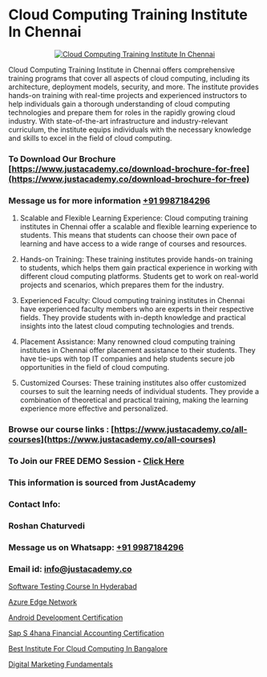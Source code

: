 # Cloud Computing Training Institute In Chennai

<p align="center">
  <a href="https://justacademy.co/all-courses">
    <img src="https://ibb.co/7V3H11Z" alt="Cloud Computing Training Institute In Chennai">
  </a>
</p>


Cloud Computing Training Institute in Chennai offers comprehensive training programs that cover all aspects of cloud computing, including its architecture, deployment models, security, and more. The institute provides hands-on training with real-time projects and experienced instructors to help individuals gain a thorough understanding of cloud computing technologies and prepare them for roles in the rapidly growing cloud industry. With state-of-the-art infrastructure and industry-relevant curriculum, the institute equips individuals with the necessary knowledge and skills to excel in the field of cloud computing.
### To Download Our Brochure [https://www.justacademy.co/download-brochure-for-free](https://www.justacademy.co/download-brochure-for-free)
### Message us for more information [+91 9987184296](https://api.whatsapp.com/send?phone=919987184296)
1) Scalable and Flexible Learning Experience: Cloud computing training institutes in Chennai offer a scalable and flexible learning experience to students. This means that students can choose their own pace of learning and have access to a wide range of courses and resources.

2) Hands-on Training: These training institutes provide hands-on training to students, which helps them gain practical experience in working with different cloud computing platforms. Students get to work on real-world projects and scenarios, which prepares them for the industry.

3) Experienced Faculty: Cloud computing training institutes in Chennai have experienced faculty members who are experts in their respective fields. They provide students with in-depth knowledge and practical insights into the latest cloud computing technologies and trends.

4) Placement Assistance: Many renowned cloud computing training institutes in Chennai offer placement assistance to their students. They have tie-ups with top IT companies and help students secure job opportunities in the field of cloud computing.

5) Customized Courses: These training institutes also offer customized courses to suit the learning needs of individual students. They provide a combination of theoretical and practical training, making the learning experience more effective and personalized.

### Browse our course links : [https://www.justacademy.co/all-courses](https://www.justacademy.co/all-courses) 
### To Join our FREE DEMO Session - [Click Here](https://www.justacademy.co/register-for-course-demo)


### This information is sourced from JustAcademy
### Contact Info:
### Roshan Chaturvedi
### Message us on Whatsapp: [+91 9987184296](https://api.whatsapp.com/send?phone=919987184296)
### Email id: [info@justacademy.co](mailto:info@justacademy.co)
                
[Software Testing Course In Hyderabad](https://www.linkedin.com/pulse/software-testing-course-hyderabad-justacademy-mumbai-gemuc?trackingId=bKpxNYZTnwiTOaFIsHaFBQ%3D%3D&lipi=urn%3Ali%3Apage%3Ad_flagship3_showcase_admin%3Bg4dhde8RQGS1iNfJqpjAaA%3D%3D)

[Azure Edge Network](https://www.linkedin.com/pulse/azure-edge-network-justacademy-mumbai-ryy5c?trackingId=ygDIVTf9vZDHtsjqQktzRQ%3D%3D&lipi=urn%3Ali%3Apage%3Ad_flagship3_showcase_admin%3B%2Fp6Xeq9yQHuq%2BIOH7VpqxQ%3D%3D)

[Android Development Certification](https://medium.com/@shivamja27/android-development-certification-595b39b3b885)

[Sap S 4hana Financial Accounting Certification](https://medium.com/@sagarawat89/sap-s-4hana-financial-accounting-certification-01d1ef905815)

[Best Institute For Cloud Computing In Bangalore](https://justacademyin.github.io/justacademy/Best-Institute-For-Cloud-Computing-In-Bangalore)

[Digital Marketing Fundamentals](https://justacademyin.github.io/Articles/Digital-Marketing-Fundamentals)

